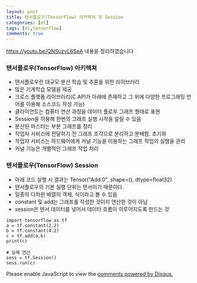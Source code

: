 ```yaml
---
layout: post
title: 텐서플로우(TensorFlow) 아키텍쳐 및 Session
categories: [ml]
tags: [ml,tensorflow]
comments: true
---
```


https://youtu.be/QNSuzvL6SeA 내용을 정리하였습니다

### 텐서플로우(TensorFlow) 아키텍쳐
- 텐서플로우란 대규모 분산 학습 및 추론을 위한 라이브러리
- 많은 기계학습 모델을 제공
- 크로스 플랫폼 라이브러리(C API가 아래에 존재하고 그 위에 다양한 프로그래밍 언어를 이용해 소스코드 작성 가능)
- 클라이언트는 컴퓨터 연산 과정을 데이터 플로우 그래프 형태로 표현
- Session을 이용해 한번의 그래프 실행 시작을 알릴 수 있음
- 분산된 마스터는 부분 그래프를 정리
- 작업자 서비스에 전달하기 전 그래프 조각으로 분리하고 분배함. 초기화
- 작업자 서비스는 하드웨어에게 커널 기능을 이용하는 그래프 작업의 실행을 관리
- 커널 기능은 개별적인 그래프 작업 처리

### 텐서플로우(TensorFlow) Session
- 아래 코드 실행 시 결과는 Tensor("Add:0", shape=(), dtype=float32)
- 텐서플로우의 기본 실행 단위는 텐서이기 때문이다.
- 일종의 다차원 배열의 객체, 식이라고 볼 수 있음
- constant 및 add는 그래프를 작성한 것이지 연산한 것이 아님
- session은 텐서 데이터를 넣어서 데이터 흐름이 이루어지도록 만드는 것

~~~
import tensorflow as tf
a = tf.constant(2.2)
b = tf.constant(4.2)
c = tf.add(a,b)
print(c)

# 실제 연산
sess = tf.Session()
sess.run(c)
~~~


<div id="disqus_thread"></div>
<script>

/**
*  RECOMMENDED CONFIGURATION VARIABLES: EDIT AND UNCOMMENT THE SECTION BELOW TO INSERT DYNAMIC VALUES FROM YOUR PLATFORM OR CMS.
*  LEARN WHY DEFINING THESE VARIABLES IS IMPORTANT: https://disqus.com/admin/universalcode/#configuration-variables*/
/*
var disqus_config = function () {
this.page.url = PAGE_URL;  // Replace PAGE_URL with your page's canonical URL variable
this.page.identifier = PAGE_IDENTIFIER; // Replace PAGE_IDENTIFIER with your page's unique identifier variable
};
*/
(function() { // DON'T EDIT BELOW THIS LINE
var d = document, s = d.createElement('script');
s.src = 'https://parkwonhui.disqus.com/embed.js';
s.setAttribute('data-timestamp', +new Date());
(d.head || d.body).appendChild(s);
})();
</script>
<noscript>Please enable JavaScript to view the <a href="https://disqus.com/?ref_noscript">comments powered by Disqus.</a></noscript>
                            

					


